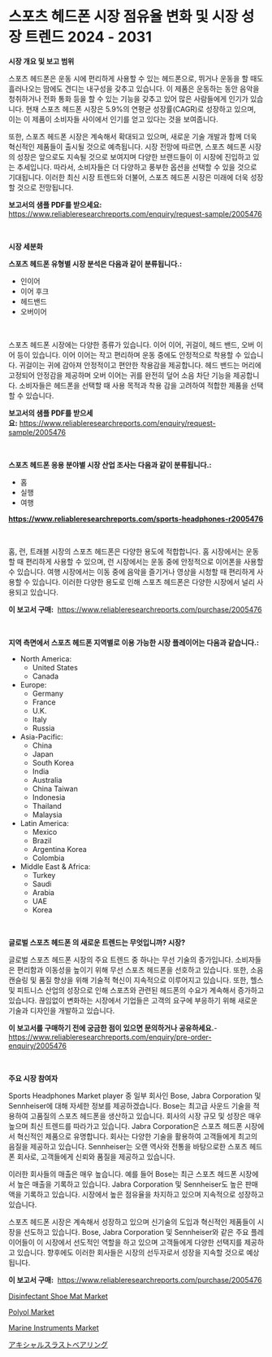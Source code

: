 <p><h1>스포츠 헤드폰 시장 점유율 변화 및 시장 성장 트렌드 2024 - 2031</h1></p><p><strong>시장 개요 및 보고 범위</strong></p>
<p><p>스포츠 헤드폰은 운동 시에 편리하게 사용할 수 있는 헤드폰으로, 뛰거나 운동을 할 때도 흘러나오는 땀에도 견디는 내구성을 갖추고 있습니다. 이 제품은 운동하는 동안 음악을 청취하거나 전화 통화 등을 할 수 있는 기능을 갖추고 있어 많은 사람들에게 인기가 있습니다. 현재 스포츠 헤드폰 시장은 5.9%의 연평균 성장률(CAGR)로 성장하고 있으며, 이는 이 제품이 소비자들 사이에서 인기를 얻고 있다는 것을 보여줍니다. </p><p>또한, 스포츠 헤드폰 시장은 계속해서 확대되고 있으며, 새로운 기술 개발과 함께 더욱 혁신적인 제품들이 출시될 것으로 예측됩니다. 시장 전망에 따르면, 스포츠 헤드폰 시장의 성장은 앞으로도 지속될 것으로 보여지며 다양한 브랜드들이 이 시장에 진입하고 있는 추세입니다. 따라서, 소비자들은 더 다양하고 풍부한 옵션을 선택할 수 있을 것으로 기대됩니다. 이러한 최신 시장 트렌드와 더불어, 스포츠 헤드폰 시장은 미래에 더욱 성장할 것으로 전망됩니다.</p></p>
<p><strong>보고서의 샘플 PDF를 받으세요:</strong> <a href="https://www.reliableresearchreports.com/enquiry/request-sample/2005476">https://www.reliableresearchreports.com/enquiry/request-sample/2005476</a></p>
<p>&nbsp;</p>
<p><strong>시장 세분화</strong></p>
<p><strong>스포츠 헤드폰 유형별 시장 분석은 다음과 같이 분류됩니다.:</strong></p>
<p><ul><li>인이어</li><li>이어 후크</li><li>헤드밴드</li><li>오버이어</li></ul></p>
<p>&nbsp;</p>
<p><p>스포츠 헤드폰 시장에는 다양한 종류가 있습니다. 이어 이어, 귀걸이, 헤드 밴드, 오버 이어 등이 있습니다. 이어 이어는 작고 편리하며 운동 중에도 안정적으로 착용할 수 있습니다. 귀걸이는 귀에 감아져 안정적이고 편안한 착용감을 제공합니다. 헤드 밴드는 머리에 고정되어 안정감을 제공하며 오버 이어는 귀를 완전히 덮어 소음 차단 기능을 제공합니다. 소비자들은 헤드폰을 선택할 때 사용 목적과 착용 감을 고려하여 적합한 제품을 선택할 수 있습니다.</p></p>
<p><strong>보고서의 샘플 PDF를 받으세요:</strong>&nbsp;<a href="https://www.reliableresearchreports.com/enquiry/request-sample/2005476">https://www.reliableresearchreports.com/enquiry/request-sample/2005476</a></p>
<p>&nbsp;</p>
<p><strong> 스포츠 헤드폰 응용 분야별 시장 산업 조사는 다음과 같이 분류됩니다.:</strong></p>
<p><ul><li>홈</li><li>실행</li><li>여행</li></ul></p>
<p><strong><a href="https://www.reliableresearchreports.com/sports-headphones-r2005476">https://www.reliableresearchreports.com/sports-headphones-r2005476</a></strong></p>
<p>&nbsp;</p>
<p><p>홈, 런, 트래블 시장의 스포츠 헤드폰은 다양한 용도에 적합합니다. 홈 시장에서는 운동할 때 편리하게 사용할 수 있으며, 런 시장에서는 운동 중에 안정적으로 이어폰을 사용할 수 있습니다. 여행 시장에서는 이동 중에 음악을 즐기거나 영상을 시청할 때 편리하게 사용할 수 있습니다. 이러한 다양한 용도로 인해 스포츠 헤드폰은 다양한 시장에서 널리 사용되고 있습니다.</p></p>
<p><strong>이 보고서 구매:</strong>&nbsp; <a href="https://www.reliableresearchreports.com/purchase/2005476">https://www.reliableresearchreports.com/purchase/2005476</a></p>
<p>&nbsp;</p>
<p><strong>지역 측면에서 스포츠 헤드폰 지역별로 이용 가능한 시장 플레이어는 다음과 같습니다.:</strong></p>
<p><ul>
    <li>
        North America:
        <ul>
            <li>United States</li>
            <li>Canada</li>
        </ul>
    </li>
    <li>
        Europe:
        <ul>
            <li>Germany</li>
            <li>France</li>
            <li>U.K.</li>
            <li>Italy</li>
            <li>Russia</li>
        </ul>
    </li>
    <li>
        Asia-Pacific:
        <ul>
            <li>China</li>
            <li>Japan</li>
            <li>South Korea</li>
            <li>India</li>
            <li>Australia</li>
            <li>China Taiwan</li>
            <li>Indonesia</li>
            <li>Thailand</li>
            <li>Malaysia</li>
        </ul>
    </li>
    <li>
        Latin America:
        <ul>
            <li>Mexico</li>
            <li>Brazil</li>
            <li>Argentina Korea</li>
            <li>Colombia</li>
        </ul>
    </li>
    <li>
        Middle East & Africa:
        <ul>
            <li>Turkey</li>
            <li>Saudi</li>
            <li>Arabia</li>
            <li>UAE</li>
            <li>Korea</li>
        </ul>
    </li>
    </ul></p>
<p>&nbsp;</p>
<p><strong>글로벌 스포츠 헤드폰 의 새로운 트렌드는 무엇입니까? 시장?</strong></p>
<p><p>글로벌 스포츠 헤드폰 시장의 주요 트렌드 중 하나는 무선 기술의 증가입니다. 소비자들은 편리함과 이동성을 높이기 위해 무선 스포츠 헤드폰을 선호하고 있습니다. 또한, 소음 캔슬링 및 품질 향상을 위해 기술적 혁신이 지속적으로 이루어지고 있습니다. 또한, 헬스 및 피트니스 산업의 성장으로 인해 스포츠와 관련된 헤드폰의 수요가 계속해서 증가하고 있습니다. 끊임없이 변화하는 시장에서 기업들은 고객의 요구에 부응하기 위해 새로운 기술과 디자인을 개발하고 있습니다.</p></p>
<p><strong>이 보고서를 구매하기 전에 궁금한 점이 있으면 문의하거나 공유하세요.</strong>- <a href="https://www.reliableresearchreports.com/enquiry/pre-order-enquiry/2005476">https://www.reliableresearchreports.com/enquiry/pre-order-enquiry/2005476</a></p>
<p>&nbsp;</p>
<p><strong>주요 시장 참여자</strong></p>
<p><p>Sports Headphones Market player 중 일부 회사인 Bose, Jabra Corporation 및 Sennheiser에 대해 자세한 정보를 제공하겠습니다. Bose는 최고급 사운드 기술을 적용하여 고품질의 스포츠 헤드폰을 생산하고 있습니다. 회사의 시장 규모 및 성장은 매우 높으며 최신 트렌드를 따라가고 있습니다. Jabra Corporation은 스포츠 헤드폰 시장에서 혁신적인 제품으로 유명합니다. 회사는 다양한 기술을 활용하여 고객들에게 최고의 음질을 제공하고 있습니다. Sennheiser는 오랜 역사와 전통을 바탕으로한 스포츠 헤드폰 회사로, 고객들에게 신뢰와 품질을 제공하고 있습니다.</p><p>이러한 회사들의 매출은 매우 높습니다. 예를 들어 Bose는 최근 스포츠 헤드폰 시장에서 높은 매출을 기록하고 있습니다. Jabra Corporation 및 Sennheiser도 높은 판매액을 기록하고 있습니다. 시장에서 높은 점유율을 차지하고 있으며 지속적으로 성장하고 있습니다.</p><p>스포츠 헤드폰 시장은 계속해서 성장하고 있으며 신기술의 도입과 혁신적인 제품들이 시장을 선도하고 있습니다. Bose, Jabra Corporation 및 Sennheiser와 같은 주요 플레이어들이 이 시장에서 선도적인 역할을 하고 있으며 고객들에게 다양한 선택지를 제공하고 있습니다. 향후에도 이러한 회사들은 시장의 선두자로서 성장을 지속할 것으로 예상됩니다.</p></p>
<p><strong>이 보고서 구매:</strong>&nbsp;&nbsp;<a href="https://www.reliableresearchreports.com/purchase/2005476">https://www.reliableresearchreports.com/purchase/2005476</a></p>
<p><p><a href="https://www.linkedin.com/pulse/disinfectant-shoe-mat-market-outlook-industry-overview-oxl1e?trackingId=AIB0WqyGUNw8QzElzmYnUA%3D%3D">Disinfectant Shoe Mat Market</a></p><p><a href="https://www.linkedin.com/pulse/polyol-market-size-furnishes-valuable-information-encompassing-jgbwe?trackingId=Vhm%2Bq%2BpnZS4IAy5onDt3cw%3D%3D">Polyol Market</a></p><p><a href="https://github.com/nicholepatriciadoylenwnrjr0/Market-Research-Report-List-2/blob/main/marine-instruments-market.md">Marine Instruments Market</a></p><p><a href="https://medium.com/@matteills7854/%E8%BB%B8%E5%8F%97%E3%81%91%E5%B8%82%E5%A0%B4%E3%81%AF%E5%B8%82%E5%A0%B4%E3%82%B7%E3%82%A7%E3%82%A2-%E5%B8%82%E5%A0%B4%E5%8B%95%E5%90%91-%E3%81%8A%E3%82%88%E3%81%B3%E5%B8%82%E5%A0%B4%E6%88%90%E9%95%B7%E3%81%AB%E9%96%A2%E3%81%99%E3%82%8B%E6%83%85%E5%A0%B1%E3%82%92%E6%8F%90%E4%BE%9B%E3%81%97%E3%81%BE%E3%81%99-081d02cbe473">アキシャルスラストベアリング</a></p></p>